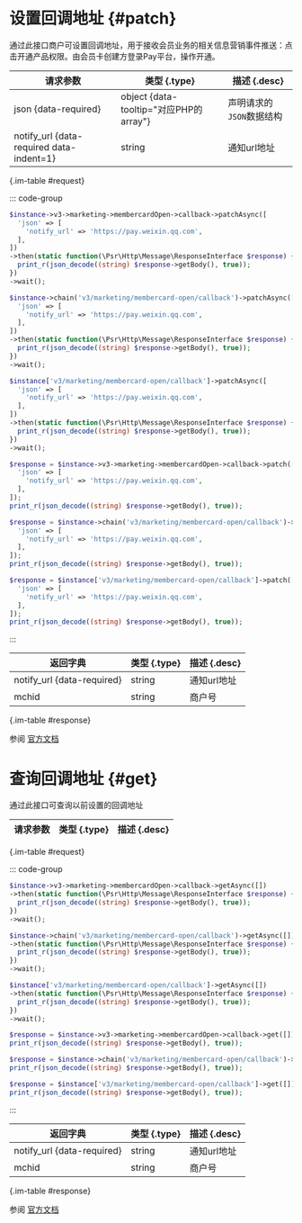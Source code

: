 # 设置回调地址 {#patch}

通过此接口商户可设置回调地址，用于接收会员业务的相关信息营销事件推送：点击开通产品权限。由会员卡创建方登录Pay平台，操作开通。

| 请求参数 | 类型 {.type} | 描述 {.desc}
| --- | --- | ---
| json {data-required} | object {data-tooltip="对应PHP的array"} | 声明请求的`JSON`数据结构
| notify_url {data-required data-indent=1} | string | 通知url地址

{.im-table #request}

::: code-group

```php [异步纯链式]
$instance->v3->marketing->membercardOpen->callback->patchAsync([
  'json' => [
    'notify_url' => 'https://pay.weixin.qq.com',
  ],
])
->then(static function(\Psr\Http\Message\ResponseInterface $response) {
  print_r(json_decode((string) $response->getBody(), true));
})
->wait();
```

```php [异步声明式]
$instance->chain('v3/marketing/membercard-open/callback')->patchAsync([
  'json' => [
    'notify_url' => 'https://pay.weixin.qq.com',
  ],
])
->then(static function(\Psr\Http\Message\ResponseInterface $response) {
  print_r(json_decode((string) $response->getBody(), true));
})
->wait();
```

```php [异步属性式]
$instance['v3/marketing/membercard-open/callback']->patchAsync([
  'json' => [
    'notify_url' => 'https://pay.weixin.qq.com',
  ],
])
->then(static function(\Psr\Http\Message\ResponseInterface $response) {
  print_r(json_decode((string) $response->getBody(), true));
})
->wait();
```

```php [同步纯链式]
$response = $instance->v3->marketing->membercardOpen->callback->patch([
  'json' => [
    'notify_url' => 'https://pay.weixin.qq.com',
  ],
]);
print_r(json_decode((string) $response->getBody(), true));
```

```php [同步声明式]
$response = $instance->chain('v3/marketing/membercard-open/callback')->patch([
  'json' => [
    'notify_url' => 'https://pay.weixin.qq.com',
  ],
]);
print_r(json_decode((string) $response->getBody(), true));
```

```php [同步属性式]
$response = $instance['v3/marketing/membercard-open/callback']->patch([
  'json' => [
    'notify_url' => 'https://pay.weixin.qq.com',
  ],
]);
print_r(json_decode((string) $response->getBody(), true));
```

:::

| 返回字典 | 类型 {.type} | 描述 {.desc}
| --- | --- | ---
| notify_url {data-required}| string | 通知url地址
| mchid | string | 商户号

{.im-table #response}

参阅 [官方文档](https://pay.weixin.qq.com/wiki/doc/apiv3/wxpay/marketing/membercard_open/chapter6_1.shtml)

# 查询回调地址 {#get}

通过此接口可查询以前设置的回调地址

| 请求参数 | 类型 {.type} | 描述 {.desc}
| --- | --- | ---

{.im-table #request}

::: code-group

```php [异步纯链式]
$instance->v3->marketing->membercardOpen->callback->getAsync([])
->then(static function(\Psr\Http\Message\ResponseInterface $response) {
  print_r(json_decode((string) $response->getBody(), true));
})
->wait();
```

```php [异步声明式]
$instance->chain('v3/marketing/membercard-open/callback')->getAsync([])
->then(static function(\Psr\Http\Message\ResponseInterface $response) {
  print_r(json_decode((string) $response->getBody(), true));
})
->wait();
```

```php [异步属性式]
$instance['v3/marketing/membercard-open/callback']->getAsync([])
->then(static function(\Psr\Http\Message\ResponseInterface $response) {
  print_r(json_decode((string) $response->getBody(), true));
})
->wait();
```

```php [同步纯链式]
$response = $instance->v3->marketing->membercardOpen->callback->get([]);
print_r(json_decode((string) $response->getBody(), true));
```

```php [同步声明式]
$response = $instance->chain('v3/marketing/membercard-open/callback')->get([]);
print_r(json_decode((string) $response->getBody(), true));
```

```php [同步属性式]
$response = $instance['v3/marketing/membercard-open/callback']->get([]);
print_r(json_decode((string) $response->getBody(), true));
```

:::

| 返回字典 | 类型 {.type} | 描述 {.desc}
| --- | --- | ---
| notify_url {data-required}| string | 通知url地址
| mchid | string | 商户号

{.im-table #response}

参阅 [官方文档](https://pay.weixin.qq.com/wiki/doc/apiv3/wxpay/marketing/membercard_open/chapter6_2.shtml)
